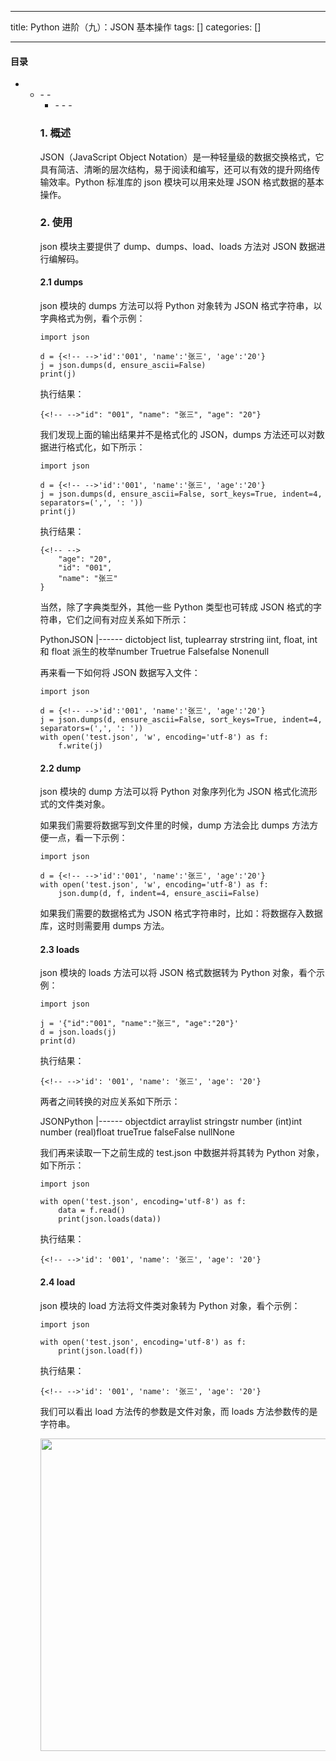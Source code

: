 
--- 
title:  Python 进阶（九）：JSON 基本操作 
tags: []
categories: [] 

---


#### 目录
- <ul><li>- - <ul><li>- - - 


### 1. 概述

JSON（JavaScript Object Notation）是一种轻量级的数据交换格式，它具有简洁、清晰的层次结构，易于阅读和编写，还可以有效的提升网络传输效率。Python 标准库的 json 模块可以用来处理 JSON 格式数据的基本操作。

### 2. 使用

json 模块主要提供了 dump、dumps、load、loads 方法对 JSON 数据进行编解码。

#### 2.1 dumps

json 模块的 dumps 方法可以将 Python 对象转为 JSON 格式字符串，以字典格式为例，看个示例：

```
import json

d = {<!-- -->'id':'001', 'name':'张三', 'age':'20'}
j = json.dumps(d, ensure_ascii=False)
print(j)

```

执行结果：

```
{<!-- -->"id": "001", "name": "张三", "age": "20"}

```

我们发现上面的输出结果并不是格式化的 JSON，dumps 方法还可以对数据进行格式化，如下所示：

```
import json

d = {<!-- -->'id':'001', 'name':'张三', 'age':'20'}
j = json.dumps(d, ensure_ascii=False, sort_keys=True, indent=4, separators=(',', ': '))
print(j)

```

执行结果：

```
{<!-- -->
    "age": "20",
    "id": "001",
    "name": "张三"
}

```

当然，除了字典类型外，其他一些 Python 类型也可转成 JSON 格式的字符串，它们之间有对应关系如下所示：

<th align="left">Python</th><th align="left">JSON</th>
|------
<td align="left">dict</td><td align="left">object</td>
<td align="left">list, tuple</td><td align="left">array</td>
<td align="left">str</td><td align="left">string</td>
<td align="left">iint, float, int 和 float 派生的枚举</td><td align="left">number</td>
<td align="left">True</td><td align="left">true</td>
<td align="left">False</td><td align="left">false</td>
<td align="left">None</td><td align="left">null</td>

再来看一下如何将 JSON 数据写入文件：

```
import json

d = {<!-- -->'id':'001', 'name':'张三', 'age':'20'}
j = json.dumps(d, ensure_ascii=False, sort_keys=True, indent=4, separators=(',', ': '))
with open('test.json', 'w', encoding='utf-8') as f:
    f.write(j)

```

#### 2.2 dump

json 模块的 dump 方法可以将 Python 对象序列化为 JSON 格式化流形式的文件类对象。

如果我们需要将数据写到文件里的时候，dump 方法会比 dumps 方法方便一点，看一下示例：

```
import json

d = {<!-- -->'id':'001', 'name':'张三', 'age':'20'}
with open('test.json', 'w', encoding='utf-8') as f:
    json.dump(d, f, indent=4, ensure_ascii=False)

```

如果我们需要的数据格式为 JSON 格式字符串时，比如：将数据存入数据库，这时则需要用 dumps 方法。

#### 2.3 loads

json 模块的 loads 方法可以将 JSON 格式数据转为 Python 对象，看个示例：

```
import json

j = '{"id":"001", "name":"张三", "age":"20"}'
d = json.loads(j)
print(d)

```

执行结果：

```
{<!-- -->'id': '001', 'name': '张三', 'age': '20'}

```

两者之间转换的对应关系如下所示：

<th align="left">JSON</th><th align="left">Python</th>
|------
<td align="left">object</td><td align="left">dict</td>
<td align="left">array</td><td align="left">list</td>
<td align="left">string</td><td align="left">str</td>
<td align="left">number (int)</td><td align="left">int</td>
<td align="left">number (real)</td><td align="left">float</td>
<td align="left">true</td><td align="left">True</td>
<td align="left">false</td><td align="left">False</td>
<td align="left">null</td><td align="left">None</td>

我们再来读取一下之前生成的 test.json 中数据并将其转为 Python 对象，如下所示：

```
import json

with open('test.json', encoding='utf-8') as f:
    data = f.read()
    print(json.loads(data))

```

执行结果：

```
{<!-- -->'id': '001', 'name': '张三', 'age': '20'}

```

#### 2.4 load

json 模块的 load 方法将文件类对象转为 Python 对象，看个示例：

```
import json

with open('test.json', encoding='utf-8') as f:
    print(json.load(f))

```

执行结果：

```
{<!-- -->'id': '001', 'name': '张三', 'age': '20'}

```

我们可以看出 load 方法传的参数是文件对象，而 loads 方法参数传的是字符串。

<img src="https://img-blog.csdnimg.cn/20200215093746977.png#pic_center" alt="" width="500">
